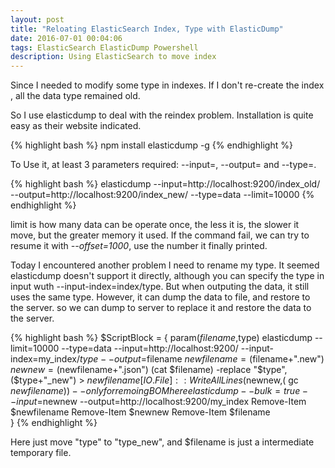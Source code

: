 ```yaml
---
layout: post
title: "Reloating ElasticSearch Index, Type with ElasticDump"
date: 2016-07-01 00:04:06
tags: ElasticSearch ElasticDump Powershell
description: Using ElasticSearch to move index 
---
```


Since I needed to modify some type in indexes. If I don't re-create the index , all the data type remained old.

So I use elasticdump to deal with the reindex problem. Installation is quite easy as their website indicated.

{% highlight bash %}
    npm install elasticdump -g
{% endhighlight %}

To Use it, at least 3 parameters required: --input=, --output= and --type=.

{% highlight bash %}
    elasticdump --input=http://localhost:9200/index_old/  --output=http://localhost:9200/index_new/ --type=data --limit=10000 
{% endhighlight %}

limit is how many data can be operate once, the less it is, the slower it move, but the greater memory it used.
If the command fail, we can try to resume it with *--offset=1000*, use the number it finally printed. 

Today I encountered another problem I need to rename my type. It seemed elasticdump doesn't support it directly, although you can specify the type in input wuth --input-index=index/type. But when outputing the data, it still uses the same type.
However, it can dump the data to file, and restore to the server. so we can dump to server to replace it and restore the data to the server.

{% highlight bash %}
$ScriptBlock = {
   param($filename,$type) 
        elasticdump --limit=10000 --type=data  --input=http://localhost:9200/ --input-index=my_index/$type --output=$filename
        $newfilename= ($filename+".new")
        $newnew= ($newfilename+".json")
        (cat $filename) -replace "$type",($type+"_new")  > $newfilename
        [IO.File]::WriteAllLines($newnew,( gc $newfilename)) --only for remoing BOM here
        elasticdump  --bulk=true  --input=$newnew --output=http://localhost:9200/my_index
        Remove-Item $newfilename
        Remove-Item $newnew
        Remove-Item $filename  
}
{% endhighlight %}

Here just move "type" to "type_new", and $filename is just a intermediate temporary file. 



